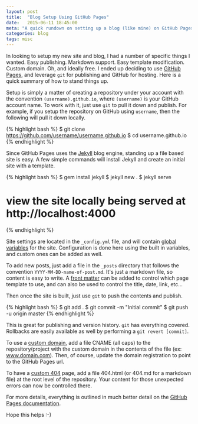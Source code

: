 ```yaml
---
layout: post
title:  "Blog Setup Using GitHub Pages"
date:   2015-06-11 18:45:00
meta: "A quick rundown on setting up a blog (like mine) on GitHub Pages."
categories: blog
tags: misc
---
```

In looking to setup my new site and blog, I had a number of specific things I wanted.  Easy publishing.  Markdown support.  Easy template modification.  Custom domain. Oh, and ideally free.  I ended up deciding to use [GitHub Pages][pages], and leverage `git` for publishing and GitHub for hosting.  Here is a quick summary of how to stand things up.

Setup is simply a matter of creating a repository under your account with the convention `(username).github.io`, where `(username)` is your GitHub account name.  To work with it, just use `git` to pull it down and publish.  For example, if you setup the repository on GitHub using `username`, then the following will pull it down locally.

{% highlight bash %}
$ git clone https://github.com/username/username.github.io
$ cd username.github.io
{% endhighlight %}

Since GitHub Pages uses the [Jekyll][jekyll] blog engine, standing up a file based site is easy.  A few simple commands will install Jekyll and create an initial site with a template.

{% highlight bash %}
$ gem install jekyll
$ jekyll new .
$ jekyll serve
# view the site locally being served at http://localhost:4000
{% endhighlight %}

Site settings are located in the `_config.yml` file, and will contain [global variables][global] for the site.  Configuration is done here using the built in variables, and custom ones can be added as well.

To add new posts, just add a file in the `_posts` directory that follows the convention `YYYY-MM-DD-name-of-post.md`. It's just a markdown file, so content is easy to write.  A [front matter](http://jekyllrb.com/docs/frontmatter/) can be added to control which page template to use, and can also be used to control the title, date, link, etc...

Then once the site is built, just use `git` to push the contents and publish.

{% highlight bash %}
$ git add .
$ git commit -m "Initial commit"
$ git push -u origin master
{% endhighlight %}

This is great for publishing and version history.  `git` has everything covered.  Rollbacks are easily available as well by performing a `git revert [commit]`.

To use a [custom domain][domain], add a file CNAME (all caps) to the repository/project with the custom domain in the contents of the file (ex: www.domain.com).  Then, of course, update the domain registration to point to the GitHub Pages url.

To have a [custom 404][404] page, add a file 404.html (or 404.md for a markdown file) at the root level of the repository. Your content for those unexpected errors can now be controlled there.

For more details, everything is outlined in much better detail on the [GitHub Pages documentation][basics].

Hope this helps :-)

[jekyll]:      http://jekyllrb.com
[pages]:       https://pages.github.com/
[basics]:      https://help.github.com/categories/github-pages-basics/
[404]:         https://help.github.com/articles/custom-404-pages/
[domain]:      https://help.github.com/articles/setting-up-a-custom-domain-with-github-pages/
[global]:      http://jekyllrb.com/docs/variables/